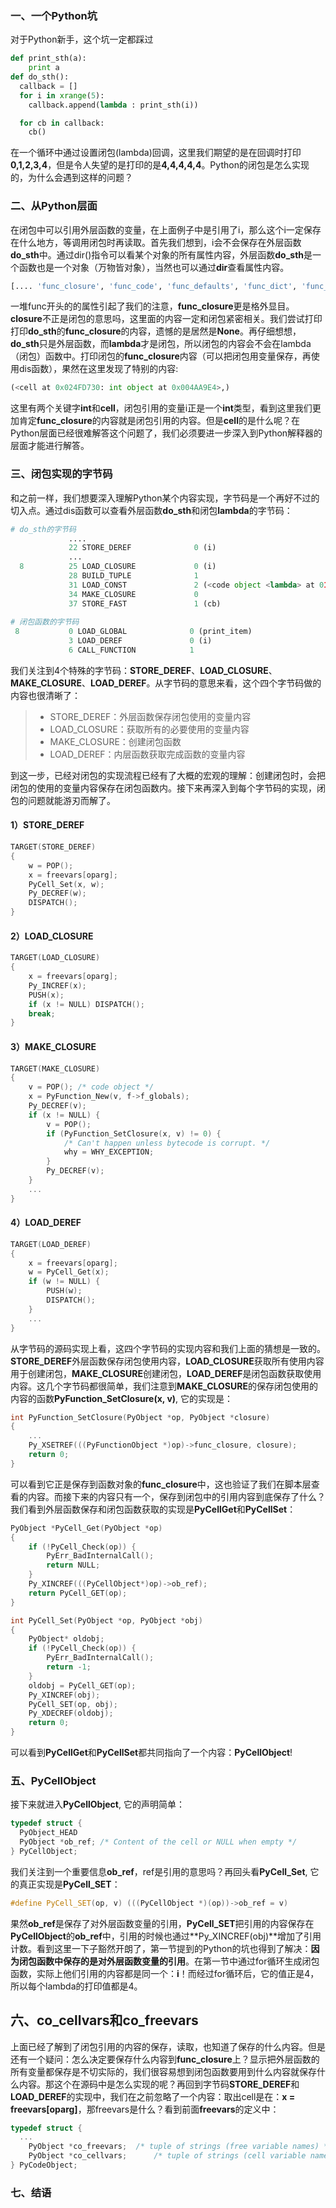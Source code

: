 ### 一、一个Python坑
对于Python新手，这个坑一定都踩过

``` python
def print_sth(a):
    print a   
def do_sth():
  callback = []
  for i in xrange(5):
    callback.append(lambda : print_sth(i))

  for cb in callback:
    cb()
```
在一个循环中通过设置闭包(lambda)回调，这里我们期望的是在回调时打印**0,1,2,3,4**，但是令人失望的是打印的是**4,4,4,4,4**。Python的闭包是怎么实现的，为什么会遇到这样的问题？

### 二、从Python层面
在闭包中可以引用外层函数的变量，在上面例子中是引用了i，那么这个i一定保存在什么地方，等调用闭包时再读取。首先我们想到，i会不会保存在外层函数**do_sth**中。通过dir()指令可以看某个对象的所有属性内容，外层函数**do_sth**是一个函数也是一个对象（万物皆对象），当然也可以通过**dir**查看属性内容。
``` python
[.... 'func_closure', 'func_code', 'func_defaults', 'func_dict', 'func_doc', 'func_globals', 'func_name']
```
一堆func开头的的属性引起了我们的注意，**func_closure**更是格外显目。**closure**不正是闭包的意思吗，这里面的内容一定和闭包紧密相关。我们尝试打印打印**do_sth**的**func_closure**的内容，遗憾的是居然是**None**。再仔细想想，**do_sth**只是外层函数，而**lambda**才是闭包，所以闭包的内容会不会在lambda（闭包）函数中。打印闭包的**func_closure**内容（可以把闭包用变量保存，再使用dis函数），果然在这里发现了特别的内容:

``` python
(<cell at 0x024FD730: int object at 0x004AA9E4>,)
```
这里有两个关键字**int**和**cell**，闭包引用的变量i正是一个**int**类型，看到这里我们更加肯定**func_closure**的内容就是闭包引用的内容。但是**cell**的是什么呢？在Python层面已经很难解答这个问题了，我们必须要进一步深入到Python解释器的层面才能进行解答。
### 三、闭包实现的字节码
和之前一样，我们想要深入理解Python某个内容实现，字节码是一个再好不过的切入点。通过dis函数可以查看外层函数**do_sth**和闭包**lambda**的字节码：
``` python
# do_sth的字节码
             ....
             22 STORE_DEREF              0 (i)
             ...
  8          25 LOAD_CLOSURE             0 (i)
             28 BUILD_TUPLE              1
             31 LOAD_CONST               2 (<code object <lambda> at 01CF6B18, file main.py>)
             34 MAKE_CLOSURE             0
             37 STORE_FAST               1 (cb)
        
# 闭包函数的字节码
 8           0 LOAD_GLOBAL              0 (print_item)
             3 LOAD_DEREF               0 (i)
             6 CALL_FUNCTION            1
```
我们关注到4个特殊的字节码：**STORE_DEREF**、**LOAD_CLOSURE**、**MAKE_CLOSURE**、**LOAD_DEREF**。从字节码的意思来看，这个四个字节码做的内容也很清晰了：
> * STORE_DEREF：外层函数保存闭包使用的变量内容
> * LOAD_CLOSURE：获取所有的必要使用的变量内容
> * MAKE_CLOSURE：创建闭包函数
> * LOAD_DEREF：内层函数获取完成函数的变量内容

到这一步，已经对闭包的实现流程已经有了大概的宏观的理解：创建闭包时，会把闭包的使用的变量内容保存在闭包函数内。接下来再深入到每个字节码的实现，闭包的问题就能游刃而解了。
#### 1）STORE_DEREF

``` cpp
TARGET(STORE_DEREF)
{
    w = POP();
    x = freevars[oparg];
    PyCell_Set(x, w);
    Py_DECREF(w);
    DISPATCH();
}
```

#### 2）LOAD_CLOSURE
``` cpp
TARGET(LOAD_CLOSURE)
{
    x = freevars[oparg];
    Py_INCREF(x);
    PUSH(x);
    if (x != NULL) DISPATCH();
    break;
}
```
#### 3）MAKE_CLOSURE

``` cpp
TARGET(MAKE_CLOSURE)
{
    v = POP(); /* code object */
    x = PyFunction_New(v, f->f_globals);
    Py_DECREF(v);
    if (x != NULL) {
        v = POP();
        if (PyFunction_SetClosure(x, v) != 0) {
            /* Can't happen unless bytecode is corrupt. */
            why = WHY_EXCEPTION;
        }
        Py_DECREF(v);
    }
    ...
}
```
#### 4）LOAD_DEREF

``` cpp
TARGET(LOAD_DEREF)
{
    x = freevars[oparg];
    w = PyCell_Get(x);
    if (w != NULL) {
        PUSH(w);
        DISPATCH();
    }
    ...
}
```
从字节码的源码实现上看，这四个字节码的实现内容和我们上面的猜想是一致的。**STORE_DEREF**外层函数保存闭包使用内容，**LOAD_CLOSURE**获取所有使用内容用于创建闭包，**MAKE_CLOSURE**创建闭包，**LOAD_DEREF**是闭包函数获取使用内容。这几个字节码都很简单，我们注意到**MAKE_CLOSURE**的保存闭包使用的内容的函数**PyFunction_SetClosure(x, v)**, 它的实现是：
``` cpp
int PyFunction_SetClosure(PyObject *op, PyObject *closure)
{
    ...
    Py_XSETREF(((PyFunctionObject *)op)->func_closure, closure);
    return 0;
}
```
可以看到它正是保存到函数对象的**func_closure**中，这也验证了我们在脚本层查看的内容。而接下来的内容只有一个，保存到闭包中的引用内容到底保存了什么？我们看到外层函数保存和闭包函数获取的实现是**PyCellGet**和**PyCellSet**：

``` cpp
PyObject *PyCell_Get(PyObject *op)
{
    if (!PyCell_Check(op)) {
        PyErr_BadInternalCall();
        return NULL;
    }
    Py_XINCREF(((PyCellObject*)op)->ob_ref);
    return PyCell_GET(op);
}

int PyCell_Set(PyObject *op, PyObject *obj)
{
    PyObject* oldobj;
    if (!PyCell_Check(op)) {
        PyErr_BadInternalCall();
        return -1;
    }
    oldobj = PyCell_GET(op);
    Py_XINCREF(obj);
    PyCell_SET(op, obj);
    Py_XDECREF(oldobj);
    return 0;
}
```
可以看到**PyCellGet**和**PyCellSet**都共同指向了一个内容：**PyCellObject**!

### 五、PyCellObject
接下来就进入**PyCellObject**, 它的声明简单：
``` cpp
typedef struct {
  PyObject_HEAD
  PyObject *ob_ref; /* Content of the cell or NULL when empty */
} PyCellObject;
```
我们关注到一个重要信息**ob_ref**，ref是引用的意思吗？再回头看**PyCell_Set**, 它的真正实现是**PyCell_SET**：
``` cpp
#define PyCell_SET(op, v) (((PyCellObject *)(op))->ob_ref = v)
```
果然**ob_ref**是保存了对外层函数变量的引用，**PyCell_SET**把引用的内容保存在**PyCellObject**的**ob_ref**中，引用的时候也通过**Py_XINCREF(obj)**增加了引用计数。看到这里一下子豁然开朗了，第一节提到的Python的坑也得到了解决：**因为闭包函数中保存的是对外层函数变量的引用**。在第一节中通过for循环生成闭包函数，实际上他们引用的内容都是同一个：**i**！而经过for循环后，它的值正是4，所以每个lambda的打印值都是4。

## 六、co_cellvars和co_freevars
上面已经了解到了闭包引用的内容的保存，读取，也知道了保存的什么内容。但是还有一个疑问：怎么决定要保存什么内容到**func_closure**上？显示把外层函数的所有变量都保存是不切实际的，我们很容易想到闭包函数要用到什么内容就保存什么内容。那这个在源码中是怎么实现的呢？再回到字节码**STORE_DEREF**和**LOAD_DEREF**的实现中，我们在之前忽略了一个内容：取出cell是在：**x = freevars[oparg]**，那freevars是什么？看到前面**freevars**的定义中：
``` cpp
typedef struct {
  ...
    PyObject *co_freevars;  /* tuple of strings (free variable names) */
    PyObject *co_cellvars;      /* tuple of strings (cell variable names) */
} PyCodeObject;
```

### 七、结语
